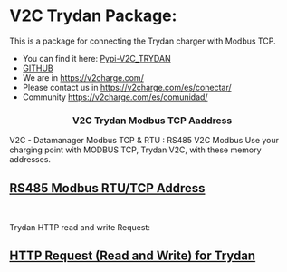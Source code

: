 # V2C Trydan Package:

This is a package for connecting the Trydan charger with Modbus TCP.  
- You can find it here: [Pypi-V2C_TRYDAN](https://pypi.org/project/v2ctrydan/) 
- [GITHUB](https://github.com/V2Charge/MODBUS-TCP-V2C-TRYDAN) 
- We are in https://v2charge.com/ 
- Please contact us in https://v2charge.com/es/conectar/
- Community   https://v2charge.com/es/comunidad/

<h3 align="center">
V2C Trydan Modbus TCP Aaddress 
</h3>

V2C - Datamanager Modbus TCP &amp; RTU : RS485 V2C Modbus
Use your charging point with MODBUS TCP, Trydan V2C, with these memory addresses.


## [RS485 Modbus RTU/TCP Address](https://docs.google.com/spreadsheets/d/e/2PACX-1vQGA_7Z4YaSMZeHRTnAP6z_82dVPmM33NxJhvsDBEFn8LyWjX-RX_fkR7KCErqAE4aGFvPrUufooHoM/pubhtml?gid=0&single=true)
<br>

Trydan HTTP read and write Request:
## [HTTP Request (Read and Write) for Trydan](https://docs.google.com/spreadsheets/d/e/2PACX-1vQGA_7Z4YaSMZeHRTnAP6z_82dVPmM33NxJhvsDBEFn8LyWjX-RX_fkR7KCErqAE4aGFvPrUufooHoM/pubhtml?gid=1147522182&single=true) 
